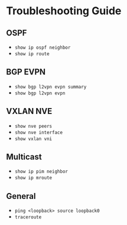 
# Troubleshooting Guide

## OSPF
- `show ip ospf neighbor`
- `show ip route`

## BGP EVPN
- `show bgp l2vpn evpn summary`
- `show bgp l2vpn evpn`

## VXLAN NVE
- `show nve peers`
- `show nve interface`
- `show vxlan vni`

## Multicast
- `show ip pim neighbor`
- `show ip mroute`

## General
- `ping <loopback> source loopback0`
- `traceroute`
